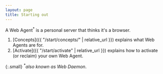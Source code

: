 ```yaml
---
layout: page
title: Starting out
---
```


A Web Agent<sup>*</sup> is a personal server that thinks it's a browser.

1. [Concepts]({{ "/start/concepts/" | relative_url }}) explains what Web Agents are for.
2. [Activate]({{ "/start/activate" | relative_url }}) explains how to activate (or reclaim) your own Web Agent.

{:.small}
<sup>*</sup>_also known as Web Daemon_.
